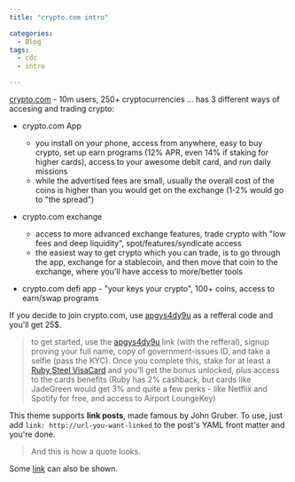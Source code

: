 ```yaml
---
title: "crypto.com intro"

categories:
  - Blog
tags:
  - cdc
  - intro

---
```



[crypto.com](https://crypto.com/) - 10m users, 250+ cryptocurrencies ... has 3 different ways of accesing and trading crypto:

- crypto.com App 
  - you install on your phone, access from anywhere, easy to buy crypto, set up earn programs (12% APR, even 14% if staking for higher cards), access to your awesome debit card, and run daily missions 
  - while the advertised fees are small, usually the overall cost of the coins is higher than you would get on the exchange (1-2% would go to "the spread")

- crypto.com exchange 
  - access to more advanced exchange features, trade crypto with "low fees and deep liquidity", spot/features/syndicate access
  - the easiest way to get crypto which you can trade, is to go through the app, exchange for a stablecoin, and then move that coin to the exchange, where you'll have access to more/better tools

- crypto.com defi app - "your keys your crypto", 100+ coins, access to earn/swap programs
 
If you decide to join crypto.com, use [apgys4dy9u](https://crypto.com/app/apgys4dy9u) as a refferal code and you'll get 25$.

> to get started, use the [apgys4dy9u](https://crypto.com/app/apgys4dy9u) link (with the refferal), signup proving your full name, copy of government-issues ID, and take a selfie (pass the KYC). Once you complete this, stake for at least a [Ruby Steel VisaCard](https://crypto.com/cards) and you'll get the bonus unlocked, plus access to the cards benefits (Ruby has 2% cashback, but cards like JadeGreen would get 3% and quite a few perks - like Netflix and Spotify for free, and access to Airport LoungeKey)

This theme supports **link posts**, made famous by John Gruber. To use, just add `link: http://url-you-want-linked` to the post's YAML front matter and you're done.

> And this is how a quote looks.

Some [link](#) can also be shown.
